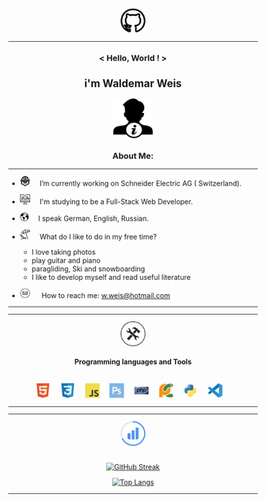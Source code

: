 <div align='center'><img src='icons/2111612.png' width='50px'></div>
           
***

### <div align='center'>< Hello, World ! ></div>

## <div align='center'>i'm Waldemar Weis</div>

<div align='center'><img src='icons/miscellaneous-logo.png' width='80px' height='80px'>
</div>

 ###  <div align='center'>About Me:</div>
 ---

-  <img src='icons/png-transparent-computer-icons-labor-day-union-others.png' width='20px' height='20px'>&nbsp;&nbsp;&nbsp;&nbsp; I’m currently working on Schneider Electric AG ( Switzerland).

- <img src='icons/3500360.png' width='20px' height='20px'>&nbsp;&nbsp;&nbsp;&nbsp;  I'm studying to be a Full-Stack Web Developer.

-  <img src='icons/png-transparent-globe-.png' width='17px' height='17px'> &nbsp;&nbsp;&nbsp;&nbsp;I speak German, English, Russian.

- <img src='icons/clipart2142431.png' width='20px' height='20px'>&nbsp;&nbsp;&nbsp;&nbsp; What do I like to do in my free time?
   - I love taking photos
   - play guitar and piano
   - paragliding, Ski and snowboarding
   - I like to develop myself and read useful literature
   
- <img src='icons/email-envelope-back-symbol.png' width='20px' height='20px'> &nbsp;&nbsp;&nbsp;&nbsp; How to reach me: w.weis@hotmail.com


***
---

<div align='center'><img src='icons/operated-tools.png' width='50px' ></div>

#### <div align='center'>Programming languages and Tools</div>

<br>

<div align='center'>
<img src='icons/html5-original.svg' width='30px'>&nbsp;&nbsp;&nbsp;&nbsp;
<img src='icons/css3-original.svg' width='30px'>&nbsp;&nbsp;&nbsp;&nbsp;
<img src='icons/javascript-original.svg' width='30px'>&nbsp;&nbsp;&nbsp;&nbsp;
<img src='icons/photoshop-plain.svg' width='30px'>&nbsp;&nbsp;&nbsp;&nbsp;
<img src='icons/php-original.svg' width='30px'>&nbsp;&nbsp;&nbsp;&nbsp;
<img src='icons/pycharm-original.svg' width='30px'>&nbsp;&nbsp;&nbsp;&nbsp;
<img src='icons/python-original.svg' width='30px'>&nbsp;&nbsp;&nbsp;&nbsp;
<img src='icons/vscode-original.svg' width='30px'>&nbsp;&nbsp;&nbsp;&nbsp;
</div>

***
---
<div align='center'>
    <img src='icons/Stats.svg' width='50px'>
</div>

<br>

<div align='center'>

[![GitHub Streak](http://github-readme-streak-stats.herokuapp.com?user=WaldyWhite&date_format=j%20M%5B%20Y%5D)](https://git.io/streak-stats)

</div>


<div align='center'>

[![Top Langs](https://github-readme-stats.vercel.app/api/top-langs/?username=WaldyWhite)](https://github.com/WaldyWhite/github-readme-stats)

</div>

***

